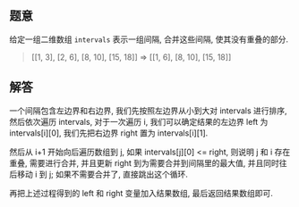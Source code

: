 ## 题意

给定一组二维数组 `intervals` 表示一组间隔, 合并这些间隔, 使其没有重叠的部分.

> [[1, 3], [2, 6], [8, 10], [15, 18]] => [[1, 6], [8, 10], [15, 18]]

## 解答

一个间隔包含左边界和右边界, 我们先按照左边界从小到大对 intervals 进行排序, 然后依次遍历 intervals, 对于一次遍历 i, 我们可以确定结果的左边界 left 为 intervals[i][0], 我们先把右边界 right 置为 intervals[i][1].

然后从 i+1 开始向后遍历数组到 j, 如果 intervals[j][0] <= right, 则说明 j 和 i 存在重叠, 需要进行合并,  并且更新 right 到为需要合并到间隔里的最大值, 并且同时往后移动 i 到 j; 如果不需要合并了, 直接跳出这个循环.

再把上述过程得到的 left 和 right 变量加入结果数组, 最后返回结果数组即可.